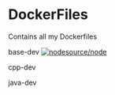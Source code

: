 # DockerFiles
Contains all my Dockerfiles

base-dev
[![nodesource/node](http://dockeri.co/image/maxxboehme/base-dev)](https://registry.hub.docker.com/u/maxxboehme/base-dev/)

cpp-dev

java-dev
